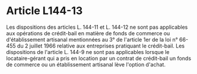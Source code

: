 # Article L144-13

Les dispositions des articles L. 144-11 et L. 144-12 ne sont pas applicables aux opérations de crédit-bail en matière de fonds de commerce ou d'établissement artisanal mentionnées au 3° de l'article 1er de la loi n° 66-455 du 2 juillet 1966 relative aux entreprises pratiquant le crédit-bail. Les dispositions de l'article L. 144-9 ne sont pas applicables lorsque le locataire-gérant qui a pris en location par un contrat de crédit-bail un fonds de commerce ou un établissement artisanal lève l'option d'achat.
